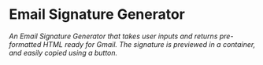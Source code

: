 # Email Signature Generator

*An Email Signature Generator that takes user inputs and returns pre-formatted HTML ready for Gmail. The signature is previewed in a container, and easily copied using a button.*

